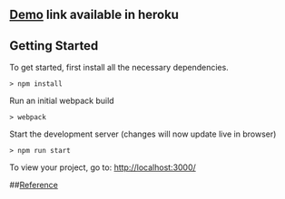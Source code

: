 ## [Demo](https://redux-twitter-search.herokuapp.com/) link available in heroku

## Getting Started

To get started, first install all the necessary dependencies.
```
> npm install
```

Run an initial webpack build
```
> webpack
```

Start the development server (changes will now update live in browser)
```
> npm run start
```

To view your project, go to: [http://localhost:3000/](http://localhost:3000/)

##[Reference](https://github.com/buckyroberts/React-Redux-Boilerplate)
